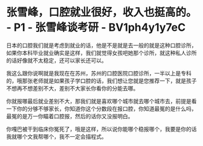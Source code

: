 # 张雪峰，口腔就业很好，收入也挺高的。 - P1 - 张雪峰谈考研 - BV1ph4y1y7eC

日本的口腔我们就是考虑到就业的话，他是不是就是去一般的就是这种口腔诊所，如果你本科毕业就业确实是这样，我们就觉得女孩吧她那个诊所，就这种私人诊所的话好像就不太稳定，还可以家长还可以。

我这么跟你说啊就是我现在在苏州，苏州的口腔医院口腔诊所，一半以上是专科的，哦那张老师就是如果孩子学口腔的话，我们想让您就是您推荐一下，就是孩子不想再不想差别不大，差别不大家长你看你的分能去哪。

你就报哪最后就业差别不大，那我们就是喜欢哪个城市就去哪个城市去，前提是看一下你的分够不够家长，你知道你这个分数段在报口腔，你知道最冤的是什么吗，最冤的是万一你瞄着口腔报，然后的话你又没报明白。

你嘎巴被干到临床你冤死了，哦是这样，所以说你能哪个稳报哪个，我要是你的话我就哪个文我帮哪个，我不一定会描程式。